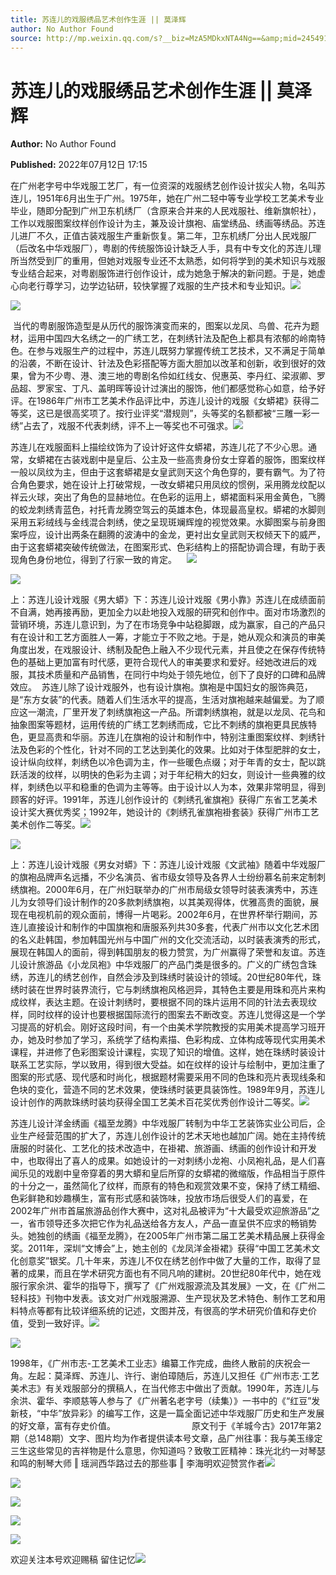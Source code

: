 ```yaml
---
title: 苏连儿的戏服绣品艺术创作生涯 || 莫泽辉
author: No Author Found
source: http://mp.weixin.qq.com/s?__biz=MzA5MDkxNTA4Ng==&amp;mid=2454912435&amp;idx=1&amp;sn=4c20f819df58c08ab58851cc013353b2&amp;chksm=87a235d2b0d5bcc4d0c334209ff882eb7a7976c5403c7f25c8b5d6011cc5719b5e4a52777b35&poc_token=HJ_Do2ejHyO-wNZGG8Q1S8FdPgy1YBBEob-nUEme
---
```


# 苏连儿的戏服绣品艺术创作生涯 || 莫泽辉

**Author:** No Author Found

**Published:** 2022年07月12日 17:15

在广州老字号中华戏服工艺厂，有一位资深的戏服绣艺创作设计拔尖人物，名叫苏连儿，1951年6月出生于广州。1975年，她在广州二轻中等专业学校工艺美术专业毕业，随即分配到广州卫东机绣厂（含原来合并来的人民戏服社、维新旗帜社），工作以戏服图案纹样创作设计为主，兼及设计旗袍、庙堂绣品、绣画等绣品。苏连儿进厂不久，正值古装戏服生产重新恢复。第二年，卫东机绣厂分出人民戏服厂（后改名中华戏服厂），粤剧的传统服饰设计缺乏人手，具有中专文化的苏连儿理所当然受到厂的重用，但她对戏服专业还不太熟悉，如何将学到的美术知识与戏服专业结合起来，对粤剧服饰进行创作设计，成为她急于解决的新问题。于是，她虚心向老行尊学习，边学边钻研，较快掌握了戏服的生产技术和专业知识。![](https://mmbiz.qpic.cn/mmbiz_jpg/PJWG74pLsMayvR1AyLpp1OwsWXJhmAMu6hEnyJ4hyVxh2jeFxNGwngJfdXCj1cuXFPwvvJjPH1NhDydQF15CRA/640?wx_fmt=jpeg)

![](https://mmbiz.qpic.cn/mmbiz_jpg/PJWG74pLsMZib68JnZeCCY39O682onzPK7mRaH3bMsun3b4wCia9Ajl0GUSJJQwzahGNSfpSj12mW3dj9BxvRbibw/640)

 当代的粤剧服饰造型是从历代的服饰演变而来的，图案以龙凤、鸟兽、花卉为题材，运用中国四大名绣之一的广绣工艺，在刺绣针法及配色上都具有浓郁的岭南特色。在参与戏服生产的过程中，苏连儿既努力掌握传统工艺技术，又不满足于简单的沿袭，不断在设计、针法及色彩搭配等方面大胆加以改革和创新，收到很好的效果，曾为不少粤、港、澳三地的粤剧名伶如红线女、倪惠英、李丹红、梁淑卿、罗品超、罗家宝、丁凡、盖明晖等设计过演出的服饰，他们都感觉称心如意，给予好评。在1986年广州市工艺美术作品评比中，苏连儿设计的戏服《女蟒裙》获得二等奖，这已是很高奖项了。按行业评奖“潜规则”，头等奖的名额都被“三雕一彩一绣”占去了，戏服不代表刺绣，评不上一等奖也不可强求。![](https://mmbiz.qpic.cn/mmbiz_png/Ljib4So7yuWgicN481ZkibbZd2QwWUmFfjkdYUfyR1ksOWTE9QzHX61FvYicWakTIkDVhJZpVQnTzond0yBKyMDeIw/640?wx_fmt=png)

苏连儿在戏服面料上描绘纹饰为了设计好这件女蟒裙，苏连儿花了不少心思。通常，女蟒裙在古装戏剧中是皇后、公主及一些高贵身份女士穿着的服饰，图案纹样一般以凤纹为主，但由于这套蟒裙是女皇武则天这个角色穿的，要有霸气。为了符合角色要求，她在设计上打破常规，一改女蟒裙只用凤纹的惯例，采用腾龙纹配以祥云火球，突出了角色的显赫地位。在色彩的运用上，蟒裙面料采用金黄色，飞腾的蛟龙刺绣青蓝色，衬托青龙腾空驾云的英雄本色，体现最高皇权。蟒裙的水脚则采用五彩绒线与金线混合刺绣，使之呈现斑斓辉煌的视觉效果。水脚图案与前身图案呼应，设计出两条在翻腾的波涛中的金龙，更衬出女皇武则天权倾天下的威严，由于这套蟒裙突破传统做法，在图案形式、色彩结构上的搭配协调合理，有助于表现角色身份地位，得到了行家一致的肯定。    ![](https://mmbiz.qpic.cn/mmbiz_jpg/PJWG74pLsMZib68JnZeCCY39O682onzPKWicM76Mj1Veib9iciaI1SAQfCt3EGYrt0ErRYnicP7ibIbdVcM972DEWI6SA/640)

![](https://mmbiz.qpic.cn/mmbiz_jpg/PJWG74pLsMZib68JnZeCCY39O682onzPK9TZgoMrWCHOCA3HLkySkYakEIKibOx7XjGPTSB5icLQwGjGpwUqpnVtw/640)

上：苏连儿设计戏服《男大蟒》下：苏连儿设计戏服《男小靠》苏连儿在成绩面前不自满，她再接再励，更加全力以赴地投入戏服的研究和创作中。面对市场激烈的营销环境，苏连儿意识到，为了在市场竞争中站稳脚跟，成为赢家，自己的产品只有在设计和工艺方面胜人一筹，才能立于不败之地。于是，她从观众和演员的审美角度出发，在戏服设计、绣制及配色上融入不少现代元素，并且使之在保存传统特色的基础上更加富有时代感，更符合现代人的审美要求和爱好。经她改进后的戏服，其技术质量和产品销售，在同行中均处于领先地位，创下了良好的口碑和品牌效应。  苏连儿除了设计戏服外，也有设计旗袍。旗袍是中国妇女的服饰典范，是“东方女装”的代表。随着人们生活水平的提高，生活对旗袍越来越偏爱。为了顺应这一潮流，厂里开发了刺绣旗袍这一产品。所谓刺绣旗袍，就是以龙凤、花鸟和抽象图案等题材，运用传统的广绣工艺刺绣而成，它比不刺绣的旗袍更具民族特色，更显高贵和华丽。苏连儿在旗袍的设计和制作中，特别注重图案纹样、刺绣针法及色彩的个性化，针对不同的工艺达到美化的效果。比如对于体型肥胖的女士，设计纵向纹样，刺绣色以冷色调为主，作一些暖色点缀；对于年青的女士，配以跳跃活泼的纹样，以明快的色彩为主调；对于年纪稍大的妇女，则设计一些典雅的纹样，刺绣色以平和稳重的色调为主等等。由于设计以人为本，效果非常明显，得到顾客的好评。1991年，苏连儿创作设计的《刺绣孔雀旗袍》获得广东省工艺美术设计奖大赛优秀奖；1992年，她设计的《刺绣孔雀旗袍褂套装》获得广州市工艺美术创作二等奖。![](https://mmbiz.qpic.cn/mmbiz_jpg/PJWG74pLsMZib68JnZeCCY39O682onzPKwXSicvfXJicJlzuIzh57jPQFsJShnsQUKNByXW2HteickElBeZd1VEOIA/640)

![](https://mmbiz.qpic.cn/mmbiz_jpg/PJWG74pLsMZib68JnZeCCY39O682onzPKaRsdfbXBicoHkgfXp2RREext3v8gj0cRqwf9f6BtN30dWd5Az9CXGUA/640)

上：苏连儿设计戏服《男女对蟒》下：苏连儿设计戏服《文武袖》随着中华戏服厂的旗袍品牌声名远播，不少名演员、省市级女领导及各界人士纷纷慕名前来定制刺绣旗袍。2000年6月，在广州妇联举办的广州市局级女领导时装表演秀中，苏连儿为女领导们设计制作的20多款刺绣旗袍，以其美观得体，优雅高贵的面貌，展现在电视机前的观众面前，博得一片喝彩。2002年6月，在世界杯举行期间，苏连儿直接设计和制作的中国旗袍和唐服系列共30多套，代表广州市以文化艺术团的名义赴韩国，参加韩国光州与中国广州的文化交流活动，以时装表演秀的形式，展现在韩国人的面前，得到韩国朋友的极力赞赏，为广州赢得了荣誉和友谊。苏连儿设计旅游品《小龙凤袍》中华戏服厂的产品门类是很多的。广义的广绣包含珠绣，苏连儿的绣艺创作，自然会涉及到珠绣时装设计的领域。20世纪80年代，珠绣时装在世界时装界流行，它与刺绣旗袍风格迥异，其特色主要是用珠和亮片来构成纹样，表达主题。在设计刺绣时，要根据不同的珠片运用不同的针法去表现纹样，同时纹样的设计也要根据国际流行的图案去不断改变。苏连儿觉得这是一个学习提高的好机会。刚好这段时间，有一个由美术学院教授的实用美术提高学习班开办，她及时参加了学习，系统学了结构素描、色彩构成、立体构成等现代实用美术课程，并进修了色彩图案设计课程，实现了知识的增值。这样，她在珠绣时装设计联系工艺实际，学以致用，得到很大受益。如在纹样的设计与绘制中，更加注重了图案的形式感、现代感和时尚化，根据题材需要采用不同的色珠和亮片表现线条和色块的变化，营造不同的艺术效果，使珠绣时装更具装饰性。1989年9月，苏连儿设计创作的两款珠绣时装均获得全国工艺美术百花奖优秀创作设计二等奖。![](https://mmbiz.qpic.cn/mmbiz_jpg/PJWG74pLsMZib68JnZeCCY39O682onzPK4NJLjmP7VibiaXqfulfxcluiaNBjtvpPGicLFpsSqqsYh0IT7adegyiataA/640)

苏连儿设计洋金绣画《福至龙腾》中华戏服厂转制为中华工艺装饰实业公司后，企业生产经营范围的扩大了，苏连儿创作设计的艺术天地也越加广阔。她在主持传统唐服的时装化、工艺化的技术改造中，在褂裙、旅游画、绣画的创作设计和开发中，也取得出了喜人的成果。如她设计的一对刺绣小龙袍、小凤袍礼品，是人们喜闻乐见的戏剧中皇帝穿着的男大蟒和皇后所穿的女蟒裙的微缩版，作品相当于原件的十分之一，虽然简化了纹样，而原有的特色和观赏效果不变，保持了绣工精细、色彩鲜艳和妙趣横生，富有形式感和装饰味，投放市场后很受人们的喜爱，在2002年广州市首届旅游品创作大赛中，这对礼品被评为“十大最受欢迎旅游品”之一，省市领导还多次把它作为礼品送给各方友人，产品一直呈供不应求的畅销势头。她独创的绣画《福至龙腾》，在2005年广州市第二届工艺美术精品展上获得金奖。2011年，深圳“文博会”上，她主创的《龙凤洋金褂裙》获得“中国工艺美术文化创意奖”银奖。几十年来，苏连儿不仅在绣艺创作中做了大量的工作，取得了显著的成果，而且在学术研究方面也有不同凡响的建树。20世纪80年代中，她在戏服行家余洪、霍华的指导下，撰写了《广州戏服源流及其发展》一文，在《广州二轻科技》刊物中发表。该文对广州戏服溯源、生产现状及艺术特色、制作工艺和用料特点等都有比较详细系统的记述，文图并茂，有很高的学术研究价值和存史价值，受到一致好评。![](https://mmbiz.qpic.cn/mmbiz_jpg/PJWG74pLsMZib68JnZeCCY39O682onzPKMZzibI9j9iccUic9xUbreQic4Lic7zH8qUR6bCmJXiaRvLLIp8eYlqFR6R7Q/640)

![](https://mmbiz.qpic.cn/mmbiz_jpg/PJWG74pLsMZib68JnZeCCY39O682onzPK4tTgmtZqRz4BJicgF8pYvJ3okQic0ZzqLoTWCtPGfzbDcTEVKAAW0xeQ/640?wx_fmt=jpeg)

1998年，《广州市志-工艺美术工业志》编纂工作完成，曲终人散前的庆祝会一角。左起：莫泽辉、苏连儿、许行、谢伯璋随后，苏连儿又担任《广州市志·工艺美术志》有关戏服部分的撰稿人，在当代修志中做出了贡献。1990年，苏连儿与余洪、霍华、李顺慈等人参与了《广州著名老字号（续集）》一书中的《“红豆”发新枝，“中华”放异彩》的编写工作，这是一篇全面记述中华戏服厂历史和生产发展的好文章，富有存史价值。                               原文刊于《羊城今古》2017年第2期（总148期）文字、图片均为作者提供读本号文章，品广州往事：我与美玉缘定三生这些常见的吉祥物是什么意思，你知道吗？致敬工匠精神：珠光北约一对琴瑟和鸣的制琴大师 ‖ 瑶涧西华路过去的那些事 ‖ 李海明欢迎赞赏作者![](https://mmbiz.qpic.cn/mmbiz_png/Ljib4So7yuWgkPsqicRMZgAp34sffkVUyl58r7d3IMLDce7OMpgbSU5mpMgtSXiaM5sqfWO7eye1cZFEJ3pQt9sBQ/640?wx_fmt=png)

![](https://mmbiz.qpic.cn/mmbiz_jpg/PJWG74pLsMZib68JnZeCCY39O682onzPKjw8YtcYPhbcJjiar9IzFXgHQ0iae73cQ7gZZVcxd9wbd1vFXGT9btGEQ/640)

![](https://mmbiz.qpic.cn/mmbiz_gif/PJWG74pLsMayvR1AyLpp1OwsWXJhmAMusfs1pQabdPdhBk4997RJ6orCd8NJIkE6QtgAQLO9aEydzZrVqqk7ew/640?wx_fmt=gif)

![](https://mmbiz.qpic.cn/mmbiz_gif/PJWG74pLsMY4kze1RswORlwIruFfBicEYeomLV8Tjs3AO8zO5OIk2usXQ2wZOicfrAxou4MXF2OLDPUcfQiafn3SA/640?wx_fmt=gif)

![](https://mmbiz.qpic.cn/mmbiz_jpg/PJWG74pLsMYIJJUQccw79WSaTznfDVpx8TiaUKE5Pdh2uRECU6j0SImPz5cJeAxia28Jib9TTZg0pYRXTzPckWBxg/640?wx_fmt=jpeg)



欢迎关注本号欢迎赐稿 留住记忆![](https://mmbiz.qpic.cn/mmbiz_png/PJWG74pLsMbxzxSWsbSxWa401icEeDUWiawxAxbdgTq3LmtribGicfmgEgabFONInhdrQRwY9Y4pmxRGlAoaQAaMDA/640?wx_fmt=png)



